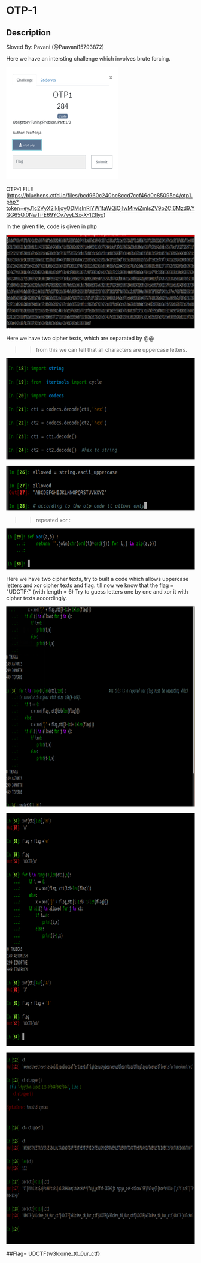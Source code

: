 # OTP-1

## Description

Sloved By: Pavani (@Paavani15793872)

Here we have an intersting challenge which involves brute forcing.

<p align="left">

<img src = "https://github.com/Team-Shakti/CTF-Write-ups/blob/master/docs/crypto/BlueHensCTF/asset/otp-1.png" width = "300" height = "300" >

</p>

OTP-1 FILE (https://bluehens.ctfd.io/files/bcd960c240bc8ccd7ccf46d0c85095e4/otp1.php?token=eyJ1c2VyX2lkIjoyODMsInRlYW1faWQiOjIwMiwiZmlsZV9pZCI6Mzd9.YGG65Q.0NwTirE69YCv7yyLSx-X-1t3Iyo)

In the given file, code is given in php

<p align="left">

<img src = "https://github.com/Team-Shakti/CTF-Write-ups/blob/master/docs/crypto/BlueHensCTF/asset/ciphertext.png" width = "1617" height = "250" >

</p>

Here we have two cipher texts, which are separated by @@

>> from this we can tell that all characters are uppercase letters. 

<p align="left">

<img src = "https://github.com/Team-Shakti/CTF-Write-ups/blob/master/docs/crypto/BlueHensCTF/asset/Selection_014.png" width = "670" height = "270" >

</p>

<p align="left">

<img src = "https://github.com/Team-Shakti/CTF-Write-ups/blob/master/docs/crypto/BlueHensCTF/asset/Selection_015.png" width = "640" height = "119" >

</p>

>> repeated xor :
<p align="left">

<img src = "https://github.com/Team-Shakti/CTF-Write-ups/blob/master/docs/crypto/BlueHensCTF/asset/Selection_016.png" width = "760" height = "109" >

</p>


Here we have two cipher texts, try to built a code which allows uppercase letters and xor cipher texts and flag. till now we know that the flag = "UDCTF{" (with length = 6)
Try to guess letters one by one and xor it with cipher texts accordingly.

<p align="left">

<img src = "https://github.com/Team-Shakti/CTF-Write-ups/blob/master/docs/crypto/BlueHensCTF/asset/Selection_018.png" width = "1150" height = "533" >

</p>

<p align="left">

<img src = "https://github.com/Team-Shakti/CTF-Write-ups/blob/master/docs/crypto/BlueHensCTF/asset/Selection_020.png" width = "1009" height = "622" >

</p>

<p align="left">

<img src = "https://github.com/Team-Shakti/CTF-Write-ups/blob/master/docs/crypto/BlueHensCTF/asset/flag(otp).png" width = "1129" height = "510" >

</p>

##Flag= UDCTF{w3lcome_t0_0ur_ctf}




